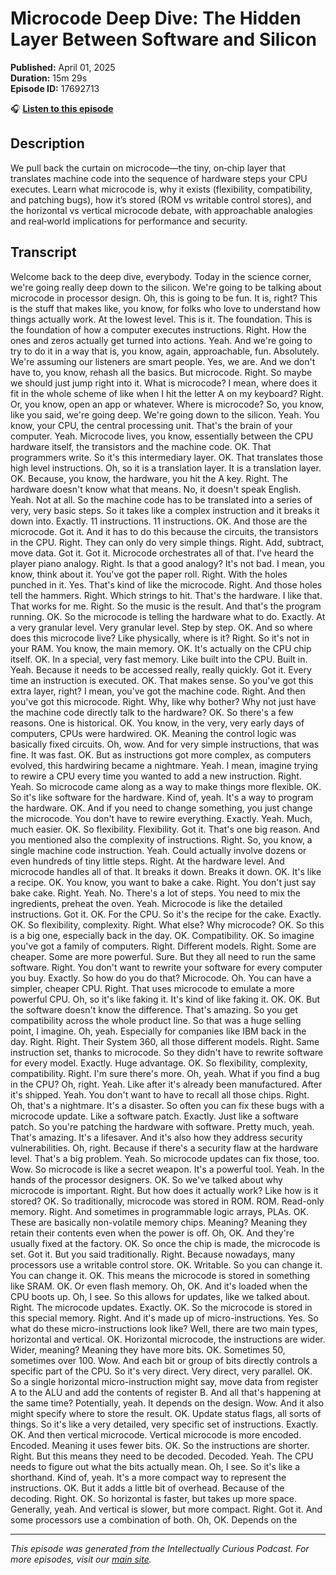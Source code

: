 # Microcode Deep Dive: The Hidden Layer Between Software and Silicon

**Published:** April 01, 2025  
**Duration:** 15m 29s  
**Episode ID:** 17692713

🎧 **[Listen to this episode](https://intellectuallycurious.buzzsprout.com/2529712/episodes/17692713-microcode-deep-dive-the-hidden-layer-between-software-and-silicon)**

## Description

We pull back the curtain on microcode—the tiny, on‑chip layer that translates machine code into the sequence of hardware steps your CPU executes. Learn what microcode is, why it exists (flexibility, compatibility, and patching bugs), how it’s stored (ROM vs writable control stores), and the horizontal vs vertical microcode debate, with approachable analogies and real‑world implications for performance and security.

## Transcript

Welcome back to the deep dive, everybody. Today in the science corner, we're going really deep down to the silicon. We're going to be talking about microcode in processor design. Oh, this is going to be fun. It is, right? This is the stuff that makes like, you know, for folks who love to understand how things actually work. At the lowest level. This is it. The foundation. This is the foundation of how a computer executes instructions. Right. How the ones and zeros actually get turned into actions. Yeah. And we're going to try to do it in a way that is, you know, again, approachable, fun. Absolutely. We're assuming our listeners are smart people. Yes, we are. And we don't have to, you know, rehash all the basics. But microcode. Right. So maybe we should just jump right into it. What is microcode? I mean, where does it fit in the whole scheme of like when I hit the letter A on my keyboard? Right. Or, you know, open an app or whatever. Where is microcode? So, you know, like you said, we're going deep. We're going down to the silicon. Yeah. You know, your CPU, the central processing unit. That's the brain of your computer. Yeah. Microcode lives, you know, essentially between the CPU hardware itself, the transistors and the machine code. OK. That programmers write. So it's this intermediary layer. OK. That translates those high level instructions. Oh, so it is a translation layer. It is a translation layer. OK. Because, you know, the hardware, you hit the A key. Right. The hardware doesn't know what that means. No, it doesn't speak English. Yeah. Not at all. So the machine code has to be translated into a series of very, very basic steps. So it takes like a complex instruction and it breaks it down into. Exactly. 11 instructions. 11 instructions. OK. And those are the microcode. Got it. And it has to do this because the circuits, the transistors in the CPU. Right. They can only do very simple things. Right. Add, subtract, move data. Got it. Got it. Microcode orchestrates all of that. I've heard the player piano analogy. Right. Is that a good analogy? It's not bad. I mean, you know, think about it. You've got the paper roll. Right. With the holes punched in it. Yes. That's kind of like the microcode. Right. And those holes tell the hammers. Right. Which strings to hit. That's the hardware. I like that. That works for me. Right. So the music is the result. And that's the program running. OK. So the microcode is telling the hardware what to do. Exactly. At a very granular level. Very granular level. Step by step. OK. And so where does this microcode live? Like physically, where is it? Right. So it's not in your RAM. You know, the main memory. OK. It's actually on the CPU chip itself. OK. In a special, very fast memory. Like built into the CPU. Built in. Yeah. Because it needs to be accessed really, really quickly. Got it. Every time an instruction is executed. OK. That makes sense. So you've got this extra layer, right? I mean, you've got the machine code. Right. And then you've got this microcode. Right. Why, like why bother? Why not just have the machine code directly talk to the hardware? OK. So there's a few reasons. One is historical. OK. You know, in the very, very early days of computers, CPUs were hardwired. OK. Meaning the control logic was basically fixed circuits. Oh, wow. And for very simple instructions, that was fine. It was fast. OK. But as instructions got more complex, as computers evolved, this hardwiring became a nightmare. Yeah. I mean, imagine trying to rewire a CPU every time you wanted to add a new instruction. Right. Yeah. So microcode came along as a way to make things more flexible. OK. So it's like software for the hardware. Kind of, yeah. It's a way to program the hardware. OK. And if you need to change something, you just change the microcode. You don't have to rewire everything. Exactly. Yeah. Much, much easier. OK. So flexibility. Flexibility. Got it. That's one big reason. And you mentioned also the complexity of instructions. Right. So, you know, a single machine code instruction. Yeah. Could actually involve dozens or even hundreds of tiny little steps. Right. At the hardware level. And microcode handles all of that. It breaks it down. Breaks it down. OK. It's like a recipe. OK. You know, you want to bake a cake. Right. You don't just say bake cake. Right. Yeah. No. There's a lot of steps. You need to mix the ingredients, preheat the oven. Yeah. Microcode is like the detailed instructions. Got it. OK. For the CPU. So it's the recipe for the cake. Exactly. OK. So flexibility, complexity. Right. What else? Why microcode? OK. So this is a big one, especially back in the day. OK. Compatibility. OK. So imagine you've got a family of computers. Right. Different models. Right. Some are cheaper. Some are more powerful. Sure. But they all need to run the same software. Right. You don't want to rewrite your software for every computer you buy. Exactly. So how do you do that? Microcode. Oh. You can have a simpler, cheaper CPU. Right. That uses microcode to emulate a more powerful CPU. Oh, so it's like faking it. It's kind of like faking it. OK. OK. But the software doesn't know the difference. That's amazing. So you get compatibility across the whole product line. So that was a huge selling point, I imagine. Oh, yeah. Especially for companies like IBM back in the day. Right. Right. Their System 360, all those different models. Right. Same instruction set, thanks to microcode. So they didn't have to rewrite software for every model. Exactly. Huge advantage. OK. So flexibility, complexity, compatibility. Right. I'm sure there's more. Oh, yeah. What if you find a bug in the CPU? Oh, right. Yeah. Like after it's already been manufactured. After it's shipped. Yeah. You don't want to have to recall all those chips. Right. Oh, that's a nightmare. It's a disaster. So often you can fix these bugs with a microcode update. Like a software patch. Exactly. Just like a software patch. So you're patching the hardware with software. Pretty much, yeah. That's amazing. It's a lifesaver. And it's also how they address security vulnerabilities. Oh, right. Because if there's a security flaw at the hardware level. That's a big problem. Yeah. So microcode updates can fix those, too. Wow. So microcode is like a secret weapon. It's a powerful tool. Yeah. In the hands of the processor designers. OK. So we've talked about why microcode is important. Right. But how does it actually work? Like how is it stored? OK. So traditionally, microcode was stored in ROM. ROM. Read-only memory. Right. And sometimes in programmable logic arrays, PLAs. OK. These are basically non-volatile memory chips. Meaning? Meaning they retain their contents even when the power is off. Oh, OK. And they're usually fixed at the factory. OK. So once the chip is made, the microcode is set. Got it. But you said traditionally. Right. Because nowadays, many processors use a writable control store. OK. Writable. So you can change it. You can change it. OK. This means the microcode is stored in something like SRAM. OK. Or even flash memory. Oh, OK. And it's loaded when the CPU boots up. Oh, I see. So this allows for updates, like we talked about. Right. The microcode updates. Exactly. OK. So the microcode is stored in this special memory. Right. And it's made up of micro-instructions. Yes. So what do these micro-instructions look like? Well, there are two main types, horizontal and vertical. OK. Horizontal microcode, the instructions are wider. Wider, meaning? Meaning they have more bits. OK. Sometimes 50, sometimes over 100. Wow. And each bit or group of bits directly controls a specific part of the CPU. So it's very direct. Very direct, very parallel. OK. So a single horizontal micro-instruction might say, move data from register A to the ALU and add the contents of register B. And all that's happening at the same time? Potentially, yeah. It depends on the design. Wow. And it also might specify where to store the result. OK. Update status flags, all sorts of things. So it's like a very detailed, very specific set of instructions. Exactly. OK. And then vertical microcode. Vertical microcode is more encoded. Encoded. Meaning it uses fewer bits. OK. So the instructions are shorter. Right. But this means they need to be decoded. Decoded. Yeah. The CPU needs to figure out what the bits actually mean. Oh, I see. So it's like a shorthand. Kind of, yeah. It's a more compact way to represent the instructions. OK. But it adds a little bit of overhead. Because of the decoding. Right. OK. So horizontal is faster, but takes up more space. Generally, yeah. And vertical is slower, but more compact. Right. Got it. And some processors use a combination of both. Oh, OK. Depends on the

---
*This episode was generated from the Intellectually Curious Podcast. For more episodes, visit our [main site](https://intellectuallycurious.buzzsprout.com).*
